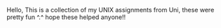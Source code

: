Hello,
This is a collection of my UNIX assignments from Uni,
these were pretty fun ^.^
hope these helped anyone!!
